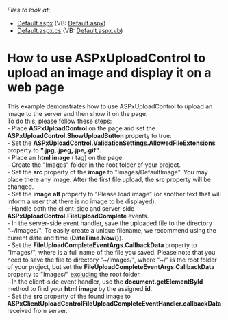 <!-- default file list -->
*Files to look at*:

* [Default.aspx](./CS/WebSite/Default.aspx) (VB: [Default.aspx](./VB/WebSite/Default.aspx))
* [Default.aspx.cs](./CS/WebSite/Default.aspx.cs) (VB: [Default.aspx.vb](./VB/WebSite/Default.aspx.vb))
<!-- default file list end -->
# How to use ASPxUploadControl to upload an image and display it on a web page


<p>This example demonstrates how to use ASPxUploadControl to upload an image to the server and then show it on the page.<br />
To do this, please follow these steps:<br />
- Place <strong>ASPxUploadControl</strong> on the page<strong> </strong>and set the <strong>ASPxUploadControl.ShowUploadButton</strong> property to true.<br />
- Set the <strong>ASPxUploadControl.ValidationSettings.AllowedFileExtensions </strong>property to <strong>".jpg,.jpeg,.jpe,.gif"</strong>.<br />
- Place an <strong>html image</strong> (<img /> tag) on the page.<br />
- Create the "Images" folder in the root folder of your project.<br />
- Set the <strong>src </strong>property of the <strong>image </strong>to "Images/DefaultImage". You may place there any image. After the first file upload, the <strong>src</strong> property will be changed.<br />
- Set the <strong>image</strong> <strong>alt </strong>property to "Please load image" (or another text that will inform a user that there is no image to be displayed).<br />
- Handle both the client-side and server-side <strong>ASPxUploadControl.FileUploadComplete</strong> events.<br />
- In the server-side event handler, save the uploaded file to the directory "~/Images/". To easily create a unique filename, we recommend using the current date and time (<strong>DateTime.Now()</strong>).<br />
- Set the <strong>FileUploadCompleteEventArgs.CallbackData </strong>property to "Images/<filename>", where <filename> is a full name of the file you saved. Please note that you need to save the file to directory "~/Images/", where "~/" is the root folder of your project, but set the <strong>FileUploadCompleteEventArgs.CallbackData </strong>property to "Images/<filname>" <u>excluding</u> the root folder.<br />
- In the client-side event handler, use the <strong>document.getElementById </strong>method to find your <strong>html image</strong> by the assigned <strong>id</strong>.<br />
- Set the <strong>src </strong>property of the found image to <strong>ASPxClientUploadControlFileUploadCompleteEventHandler.callbackData</strong> received from server. </p>

<br/>



